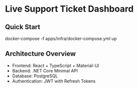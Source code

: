 # Live Support Ticket Dashboard

## Quick Start
docker-compose -f apps/infra/docker-compose.yml up

## Architecture Overview
- Frontend: React + TypeScript + Material-UI
- Backend: .NET Core Minimal API
- Database: PostgreSQL
- Authentication: JWT with Refresh Tokens